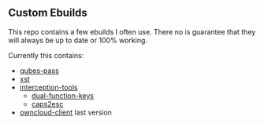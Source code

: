 Custom Ebuilds
-------------

This repo contains a few ebuilds I often use. There no is guarantee that they will always be up to date or 100% working.

Currently this contains:
+ [qubes-pass](https://github.com/Rudd-O/qubes-pass)
+ [xst](https://github.com/gnotclub/xst)
+ [interception-tools](https://gitlab.com/interception/linux/tools)
    + [dual-function-keys](https://gitlab.com/interception/linux/plugins/dual-function-keys)
    + [caps2esc](https://gitlab.com/interception/linux/plugins/caps2esc)
+ [owncloud-client](https://github.com/owncloud/client) last version
